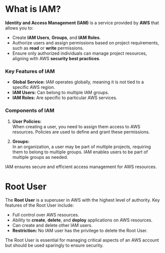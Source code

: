 # What is IAM?

**Identity and Access Management (IAM)** is a service provided by **AWS** that allows you to:

- Create **IAM Users**, **Groups**, and **IAM Roles**.
- Authorize users and assign permissions based on project requirements, such as **read** or **write** permissions.
- Ensure only authorized individuals can manage project resources, aligning with AWS **security best practices**.

### Key Features of IAM
- **Global Service:** IAM operates globally, meaning it is not tied to a specific AWS region.
- **IAM Users:** Can belong to multiple IAM groups.
- **IAM Roles:** Are specific to particular AWS services.

### Components of IAM

1. **User Policies:**  
   When creating a user, you need to assign them access to AWS resources. Policies are used to define and grant these permissions.

2. **Groups:**  
   In an organization, a user may be part of multiple projects, requiring them to belong to multiple groups. IAM enables users to be part of multiple groups as needed.

IAM ensures secure and efficient access management for AWS resources.

# Root User

The **Root User** is a superuser in AWS with the highest level of authority. Key features of the Root User include:

- Full control over AWS resources.
- Ability to **create**, **delete**, and **deploy** applications on AWS resources.
- Can create and delete other IAM users.
- **Restriction:** No IAM user has the privilege to delete the Root User.

The Root User is essential for managing critical aspects of an AWS account but should be used sparingly to ensure security.


